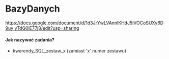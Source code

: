 # BazyDanych

https://docs.google.com/document/d/1d3JrYwLVAnnlKHdJ5iVOCoSUXy6D9uy_yTdG0lE77j8/edit?usp=sharing

#### Jak nazywać zadania?
- kwerendy_SQL_zestaw_x (zamiast 'x' numer zestawu)

